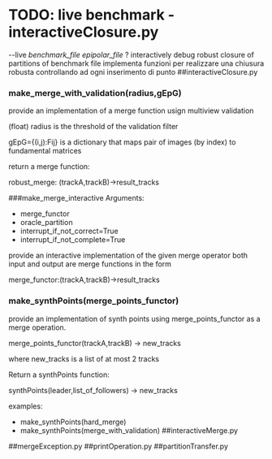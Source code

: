 # TODO: live benchmark - interactiveClosure.py
--live *benchmark_file* *epipolar_file* ?
interactively debug robust closure of partitions of benchmark file
implementa funzioni per realizzare una chiusura robusta controllando ad ogni inserimento di punto
##interactiveClosure.py

### make_merge_with_validation(radius,gEpG)

provide an implementation of a merge function usign multiview validation

(float) radius is the threshold of the validation filter

gEpG={(i,j):Fij}  is a dictionary that maps pair of images (by index) to fundamental matrices

return a merge function:

robust_merge: (trackA,trackB)->result_tracks

###make_merge_interactive
Arguments:
*   merge_functor
*   oracle_partition
*   interrupt_if_not_correct=True
*   interrupt_if_not_complete=True

provide an interactive implementation of the given merge operator both input and output are merge functions in the form

merge_functor:(trackA,trackB)->result_tracks

### make_synthPoints(merge_points_functor)
provide an implementation of synth points using merge_points_functor as a merge operation.
        
merge_points_functor(trackA,trackB) -> new_tracks
    
where new_tracks is a list of at most 2 tracks
    
Return a synthPoints function:
        
synthPoints(leader,list_of_followers) -> new_tracks
    
examples:
*   make_synthPoints(hard_merge)
*   make_synthPoints(merge_with_validation)
##interactiveMerge.py
 
##mergeException.py
##printOperation.py
##partitionTransfer.py
